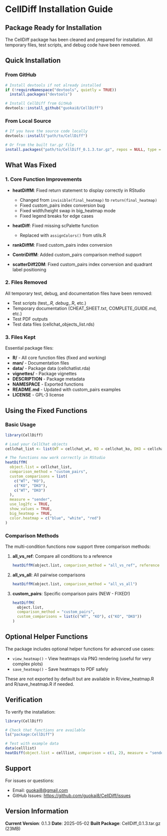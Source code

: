 # CellDiff Installation Guide

## Package Ready for Installation

The CellDiff package has been cleaned and prepared for installation. All temporary files, test scripts, and debug code have been removed.

## Quick Installation

### From GitHub
```r
# Install devtools if not already installed
if (!requireNamespace("devtools", quietly = TRUE))
  install.packages("devtools")

# Install CellDiff from GitHub
devtools::install_github("guokai8/CellDiff")
```

### From Local Source
```r
# If you have the source code locally
devtools::install("path/to/CellDiff")

# Or from the built tar.gz file
install.packages("path/to/CellDiff_0.1.3.tar.gz", repos = NULL, type = "source")
```

## What Was Fixed

### 1. Core Function Improvements
- **heatDiffM**: Fixed return statement to display correctly in RStudio
  - Changed from `invisible(final_heatmap)` to `return(final_heatmap)`
  - Fixed custom_pairs index conversion bug
  - Fixed width/height swap in big_heatmap mode
  - Fixed legend breaks for edge cases

- **heatDiff**: Fixed missing scPalette function
  - Replaced with `assignColors()` from utils.R

- **rankDiffM**: Fixed custom_pairs index conversion

- **ContriDiffM**: Added custom_pairs comparison method support

- **scatterDiff2DM**: Fixed custom_pairs index conversion and quadrant label positioning

### 2. Files Removed
All temporary test, debug, and documentation files have been removed:
- Test scripts (test_*.R, debug_*.R, etc.)
- Temporary documentation (CHEAT_SHEET.txt, COMPLETE_GUIDE.md, etc.)
- Test PDF outputs
- Test data files (cellchat_objects_list.rds)

### 3. Files Kept
Essential package files:
- **R/** - All core function files (fixed and working)
- **man/** - Documentation files
- **data/** - Package data (cellchatlist.rda)
- **vignettes/** - Package vignettes
- **DESCRIPTION** - Package metadata
- **NAMESPACE** - Exported functions
- **README.md** - Updated with custom_pairs examples
- **LICENSE** - GPL-3 license

## Using the Fixed Functions

### Basic Usage
```r
library(CellDiff)

# Load your CellChat objects
cellchat_list <- list(WT = cellchat_wt, KO = cellchat_ko, DKO = cellchat_dko)

# The functions now work correctly in RStudio
heatDiffM(
  object.list = cellchat_list,
  comparison_method = "custom_pairs",
  custom_comparisons = list(
    c("WT", "KO"),
    c("KO", "DKO"),
    c("WT", "DKO")
  ),
  measure = "sender",
  use_log2fc = TRUE,
  show_values = TRUE,
  big_heatmap = TRUE,
  color.heatmap = c("blue", "white", "red")
)
```

### Comparison Methods
The multi-condition functions now support three comparison methods:

1. **all_vs_ref**: Compare all conditions to a reference
   ```r
   heatDiffM(object.list, comparison_method = "all_vs_ref", reference = "WT")
   ```

2. **all_vs_all**: All pairwise comparisons
   ```r
   heatDiffM(object.list, comparison_method = "all_vs_all")
   ```

3. **custom_pairs**: Specific comparison pairs (NEW - FIXED!)
   ```r
   heatDiffM(
     object.list,
     comparison_method = "custom_pairs",
     custom_comparisons = list(c("WT", "KO"), c("KO", "DKO"))
   )
   ```

## Optional Helper Functions

The package includes optional helper functions for advanced use cases:
- `view_heatmap()` - View heatmaps via PNG rendering (useful for very complex plots)
- `save_heatmap()` - Save heatmaps to PDF safely

These are not exported by default but are available in R/view_heatmap.R and R/save_heatmap.R if needed.

## Verification

To verify the installation:
```r
library(CellDiff)

# Check that functions are available
ls("package:CellDiff")

# Test with example data
data(celllist)
heatDiff(object.list = celllist, comparison = c(1, 2), measure = "sender")
```

## Support

For issues or questions:
- Email: guokai8@gmail.com
- GitHub Issues: https://github.com/guokai8/CellDiff/issues

## Version Information

**Current Version**: 0.1.3
**Date**: 2025-05-02
**Built Package**: CellDiff_0.1.3.tar.gz (23MB)
